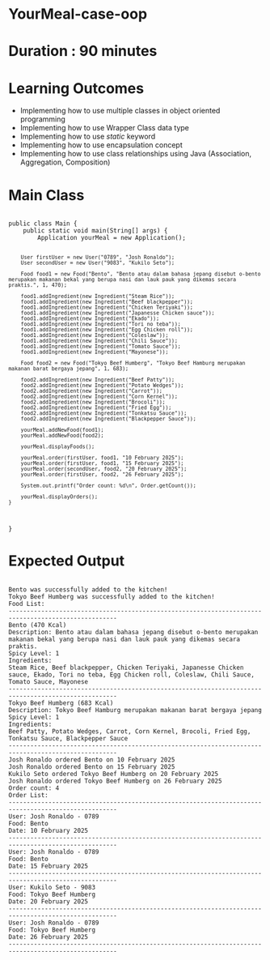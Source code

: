 # YourMeal-case-oop

# Duration :  90 minutes

# Learning Outcomes

- Implementing how to use  multiple classes in object oriented programming
- Implementing how to use Wrapper Class data type
- Implementing how to use *static* keyword
- Implementing how to use encapsulation concept
- Implementing how to use class relationships using Java (Association, Aggregation, Composition)

# Main Class
<code>
public class Main {
    public static void main(String[] args) {
        Application yourMeal = new Application();

        User firstUser = new User("0789", "Josh Ronaldo");
        User secondUser = new User("9083", "Kukilo Seto");

        Food food1 = new Food("Bento", "Bento atau dalam bahasa jepang disebut o-bento merupakan makanan bekal yang berupa nasi dan lauk pauk yang dikemas secara praktis.", 1, 470);

        food1.addIngredient(new Ingredient("Steam Rice"));
        food1.addIngredient(new Ingredient("Beef blackpepper"));
        food1.addIngredient(new Ingredient("Chicken Teriyaki"));
        food1.addIngredient(new Ingredient("Japanesse Chicken sauce"));
        food1.addIngredient(new Ingredient("Ekado"));
        food1.addIngredient(new Ingredient("Tori no teba"));
        food1.addIngredient(new Ingredient("Egg Chicken roll"));
        food1.addIngredient(new Ingredient("Coleslaw"));
        food1.addIngredient(new Ingredient("Chili Sauce"));
        food1.addIngredient(new Ingredient("Tomato Sauce"));
        food1.addIngredient(new Ingredient("Mayonese"));

        Food food2 = new Food("Tokyo Beef Humberg", "Tokyo Beef Hamburg merupakan makanan barat bergaya jepang", 1, 683);

        food2.addIngredient(new Ingredient("Beef Patty"));
        food2.addIngredient(new Ingredient("Potato Wedges"));
        food2.addIngredient(new Ingredient("Carrot"));
        food2.addIngredient(new Ingredient("Corn Kernel"));
        food2.addIngredient(new Ingredient("Brocoli"));
        food2.addIngredient(new Ingredient("Fried Egg"));
        food2.addIngredient(new Ingredient("Tonkatsu Sauce"));
        food2.addIngredient(new Ingredient("Blackpepper Sauce"));

        yourMeal.addNewFood(food1);
        yourMeal.addNewFood(food2);

        yourMeal.displayFoods();

        yourMeal.order(firstUser, food1, "10 February 2025");
        yourMeal.order(firstUser, food1, "15 February 2025");
        yourMeal.order(secondUser, food2, "20 February 2025");
        yourMeal.order(firstUser, food2, "26 February 2025");

        System.out.printf("Order count: %d\n", Order.getCount());

        yourMeal.displayOrders();
    }
}
</code>

# Expected Output

<code>
Bento was successfully added to the kitchen!
Tokyo Beef Humberg was successfully added to the kitchen!
Food List:
----------------------------------------------------------------------------------------------------
Bento (470 Kcal)
Description: Bento atau dalam bahasa jepang disebut o-bento merupakan makanan bekal yang berupa nasi dan lauk pauk yang dikemas secara praktis.
Spicy Level: 1
Ingredients:
Steam Rice, Beef blackpepper, Chicken Teriyaki, Japanesse Chicken sauce, Ekado, Tori no teba, Egg Chicken roll, Coleslaw, Chili Sauce, Tomato Sauce, Mayonese
----------------------------------------------------------------------------------------------------
Tokyo Beef Humberg (683 Kcal)
Description: Tokyo Beef Hamburg merupakan makanan barat bergaya jepang
Spicy Level: 1
Ingredients:
Beef Patty, Potato Wedges, Carrot, Corn Kernel, Brocoli, Fried Egg, Tonkatsu Sauce, Blackpepper Sauce
----------------------------------------------------------------------------------------------------
Josh Ronaldo ordered Bento on 10 February 2025
Josh Ronaldo ordered Bento on 15 February 2025
Kukilo Seto ordered Tokyo Beef Humberg on 20 February 2025
Josh Ronaldo ordered Tokyo Beef Humberg on 26 February 2025
Order count: 4
Order List:
----------------------------------------------------------------------------------------------------
User: Josh Ronaldo - 0789
Food: Bento
Date: 10 February 2025
----------------------------------------------------------------------------------------------------
User: Josh Ronaldo - 0789
Food: Bento
Date: 15 February 2025
----------------------------------------------------------------------------------------------------
User: Kukilo Seto - 9083
Food: Tokyo Beef Humberg
Date: 20 February 2025
----------------------------------------------------------------------------------------------------
User: Josh Ronaldo - 0789
Food: Tokyo Beef Humberg
Date: 26 February 2025
----------------------------------------------------------------------------------------------------
</code>
